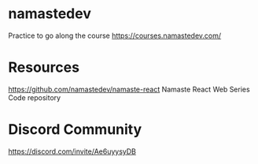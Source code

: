 # namastedev

Practice to go along the course https://courses.namastedev.com/

# Resources

https://github.com/namastedev/namaste-react Namaste React Web Series Code repository

# Discord Community

https://discord.com/invite/Ae6uyysyDB
